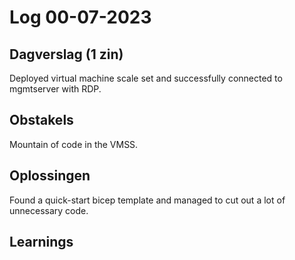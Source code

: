 # Log 00-07-2023

## Dagverslag (1 zin)
Deployed virtual machine scale set and successfully connected to mgmtserver with RDP.

## Obstakels
Mountain of code in the VMSS.

## Oplossingen
Found a quick-start bicep template and managed to cut out a lot of unnecessary code.

## Learnings
